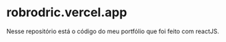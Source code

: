 # robrodric.vercel.app

Nesse repositório está o código do meu portfólio que foi feito com reactJS.
